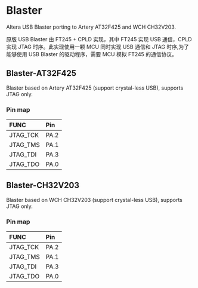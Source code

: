 # Blaster
Altera USB Blaster porting to Artery AT32F425 and WCH CH32V203.

原版 USB Blaster 由 FT245 + CPLD 实现，其中 FT245 实现 USB 通信，CPLD 实现 JTAG 时序。此实现使用一颗 MCU 同时实现 USB 通信和 JTAG 时序,为了能够使用 USB Blaster 的驱动程序，需要 MCU 模拟 FT245 的通信协议。

## Blaster-AT32F425
Blaster based on Artery AT32F425 (support crystal-less USB), supports JTAG only.

### Pin map
|  FUNC    | Pin   |
|  :----   | :---- |
| JTAG_TCK | PA.2  |
| JTAG_TMS | PA.1  |
| JTAG_TDI | PA.3  |
| JTAG_TDO | PA.0  |

## Blaster-CH32V203
Blaster based on WCH CH32V203 (support crystal-less USB), supports JTAG only.

### Pin map
|  FUNC    | Pin   |
|  :----   | :---- |
| JTAG_TCK | PA.2  |
| JTAG_TMS | PA.1  |
| JTAG_TDI | PA.3  |
| JTAG_TDO | PA.0  |
